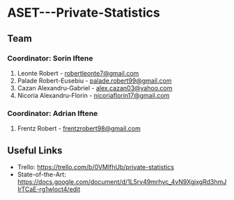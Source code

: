# ASET---Private-Statistics

## **Team**
### Coordinator: Sorin Iftene
  1. Leonte Robert - robertleonte7@gmail.com
  2. Palade Robert-Eusebiu - palade.robert99@gmail.com
  3. Cazan Alexandru-Gabriel - alex.cazan03@yahoo.com
  4. Nicoria Alexandru-Florin - nicoriaflorin17@gmail.com
 
### Coordinator: Adrian Iftene
  1. Frentz Robert - frentzrobert98@gmail.com


## **Useful Links**
* Trello: https://trello.com/b/0VMlfhUb/private-statistics
* State-of-the-Art: https://docs.google.com/document/d/1L5rv49mrhyc_4vN9XgjxgRd3hmJIrTCaE-rg1wloct4/edit
